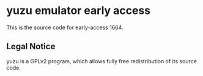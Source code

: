 yuzu emulator early access
=============

This is the source code for early-access 1664.

## Legal Notice

yuzu is a GPLv2 program, which allows fully free redistribution of its source code.